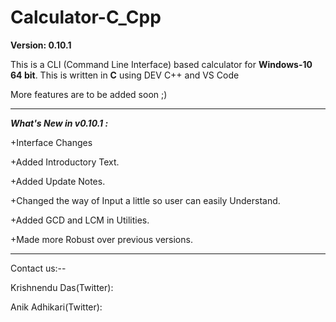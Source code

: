 # Calculator-C_Cpp
**Version: 0.10.1**

This is a CLI (Command Line Interface) based calculator for **Windows-10 64 bit**. This is written in **C** using DEV C++ and VS Code

More features are to be added soon ;)

________________________________________________________________________________________
***What's New in v0.10.1 :***

+Interface Changes

+Added Introductory Text.

+Added Update Notes.

+Changed the way of Input a little so user can easily Understand.

+Added GCD and LCM in Utilities.

+Made more Robust over previous versions.
_________________________________________________________________________________________
Contact us:--

Krishnendu Das(Twitter): 

Anik Adhikari(Twitter):
